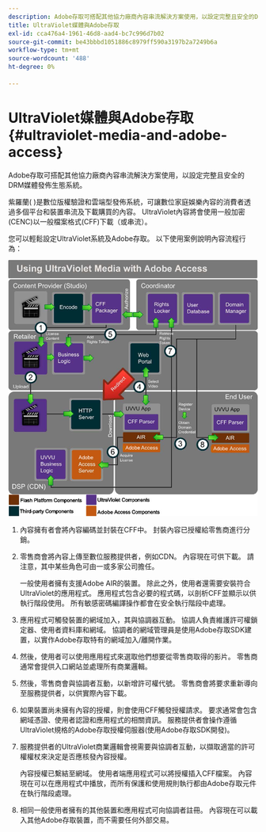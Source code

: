 ```yaml
---
description: Adobe存取可搭配其他協力廠商內容串流解決方案使用，以設定完整且安全的DRM媒體發佈生態系統。
title: UltraViolet媒體與Adobe存取
exl-id: cca476a4-1961-46d8-aad4-bc7c996d7b02
source-git-commit: be43bbbd1051886c8979ff590a3197b2a7249b6a
workflow-type: tm+mt
source-wordcount: '488'
ht-degree: 0%

---
```


# UltraViolet媒體與Adobe存取 {#ultraviolet-media-and-adobe-access}

Adobe存取可搭配其他協力廠商內容串流解決方案使用，以設定完整且安全的DRM媒體發佈生態系統。

紫羅蘭( [](https://www.uvvu.com/))是數位版權驗證和雲端型發佈系統，可讓數位家庭娛樂內容的消費者透過多個平台和裝置串流及下載購買的內容。 UltraViolet內容將會使用一般加密(CENC)以一般檔案格式(CFF)下載（或串流）。

您可以輕鬆設定UltraViolet系統及Adobe存取。 以下使用案例說明內容流程行為：

<!--<a id="fig_cxy_dc2_44"></a>-->

![](assets/AdobeUV_web.png)

1. 內容擁有者會將內容編碼並封裝在CFF中。 封裝內容已授權給零售商進行分銷。
1. 零售商會將內容上傳至數位服務提供者，例如CDN。 內容現在可供下載。 請注意，其中某些角色可由一或多家公司擔任。

   一般使用者擁有支援Adobe AIR的裝置。 除此之外，使用者還需要安裝符合UltraViolet的應用程式。 應用程式包含必要的程式碼，以剖析CFF並顯示以供執行階段使用。 所有敏感密碼編譯操作都會在安全執行階段中處理。
1. 應用程式可觸發裝置的網域加入，其與協調器互動。 協調人負責維護許可權鎖定器、使用者資料庫和網域。 協調者的網域管理員是使用Adobe存取SDK建置，以實作Adobe存取特有的網域加入/離開作業。
1. 然後，使用者可以使用應用程式來選取他們想要從零售商取得的影片。 零售商通常會提供入口網站並處理所有商業邏輯。
1. 然後，零售商會與協調者互動，以新增許可權代號。 零售商會將要求重新導向至服務提供者，以供實際內容下載。
1. 如果裝置尚未擁有內容的授權，則會使用CFF觸發授權請求。 要求通常會包含網域憑證、使用者認證和應用程式的相關資訊。 服務提供者會操作遵循UltraViolet規格的Adobe存取授權伺服器(使用Adobe存取SDK開發)。
1. 服務提供者的UltraViolet商業邏輯會視需要與協調者互動，以擷取適當的許可權權杖來決定是否應核發內容授權。

   內容授權已繫結至網域。 使用者端應用程式可以將授權插入CFF檔案。 內容現在可以在應用程式中播放，而所有保護和使用規則執行都由Adobe存取元件在執行階段處理。
1. 相同一般使用者擁有的其他裝置和應用程式可向協調者註冊。 內容現在可以載入其他Adobe存取裝置，而不需要任何外部交易。

